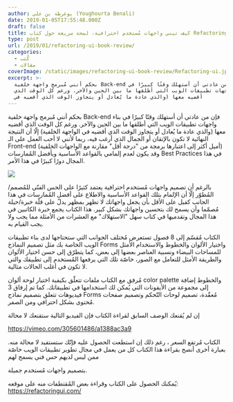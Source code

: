 ```yaml
---
author: يوغرطة بن علي (Youghourta Benali)
date: 2019-01-05T17:55:48.000Z
draft: false
title: كيف تبني واجهات مُستخدم احترافية، لمحة سريعة حول كتاب Refactoring UI
type: post
url: /2019/01/refactoring-ui-book-review/
categories:
  - كُتب
  - مقالات
coverImage: /static/images/refactoring-ui-book-review/Refactoring-ui.jpg
excerpt: >-
  بحكم أنني مُبرمج واجهة خلفية Back-end فإن من عادتي أن أستهلك وقتًا كبيرًا في
  بناء واجهات تطبيقات الويب التي أطلقها ما بين الحين والآخر. ورغم كل الوقت الذي
  أقضيه معها (والذي عادة ما يُعادل أو يتجاوز الوقت الذي أقضيه في
---
```

بحكم أنني مُبرمج واجهة خلفية Back-end فإن من عادتي أن أستهلك وقتًا كبيرًا في بناء واجهات تطبيقات الويب التي أطلقها ما بين الحين والآخر. ورغم كل الوقت الذي أقضيه معها (والذي عادة ما يُعادل أو يتجاوز الوقت الذي أقضيه في الواجهة الخلفية) إلّا أن النتيجة النهائية لا تكون بالإتقان أو الجمال الذي أرغب فيه، ربما لأنني لا أحب العمل على الـ Front-end (أميل أكثر إلى اعتبارها برمجة من "درجة أقل" مقارنة مع الواجهات الخلفية) وقد يكون لعدم إلمامي بالقواعد الأساسية وبأفضل المُمارسات Best Practices في هذا المجال دورًا كبيرًا في هذا الأمر.

![](/static/images/refactoring-ui-book-review/Refactoring-ui.jpg)

بالرغم أن تصميم واجهات مُستخدم احترافية يعتمد كثيرًا على الحس الفنّي للمُصمم/المُطوّر إلّا أن الإلمام بتلك القواعد الأساسية والاطلاع على أفضل المُمارسات في هذا الجانب كفيل على الأقل بأن يجعل واجهاتك لا تظهر بمظهر يدلّ على قلّة خبرة/حيلة مُصمّما وأن يسمح لك بتحسين واجهاتك بشكل كبير. هذا الكتاب يجمع خبرة الكاتبين في هذا المجال وتقدميها في كتاب سهل "الاستهلاك" مع العشرات من الأمثلة مما يجب ولا يجب القيام به.

الكتاب مُقسّم إلى 8 فصول تستعرض مُختلف الجوانب التي ستحتاجها لدى بناء تطبيقات الويب الخاصة بك مثل تصميم النماذج Forms واختيار الألوان والخطوط والاستخدام الأمثل للمساحات البيضاء ونسبية العناصر بعضها إلى بعض، كما يتطرّق إلى حسن اختيار الألوان والطريقة الأمثل للتعامل مع الصور، خاصّة تلك التي يرفعها المُستخدم إلى تطبيقك والتي لا تكون في أغلب الحالات مثالية.

مُرفق مع الكتاب ملفات تتعلّق بكيفية اختيار لوحة ألوان color palette والخطوط إضافة إلى مجموعة من الأيقونات التي يُمكن لك استخدامها في تطبيقاتك. كما تم إرفاق 3 فيديوهات تتعلق بتصميم نماذج Forms مُعقّدة، تصميم لوحات التّحكم وتصميم صفحات مُحتوى بشكل احترافي ومن الصفر.

إن لم يُقنعك الوصف السابق لقراءة الكتاب فإن الفيديو التالية ستقنعك لا محالة

<https://vimeo.com/305601486/a1388ac3a9>

الكتاب مُرتفع السعر ، رغم ذلك إن استطعت الحصول عليه فإنّك ستستفيد لا محالة منه. بعبارة أخرى أنصح بقراءة هذا الكتاب كل من يعمل في مجال تطوير تطبيقات الويب خاصّة ممن ليس لديهم حس فني يسمح لهم

بتصميم واجهات مُستخدم جميلة.

يُمكنك الحصول على الكتاب وقراءة بعض المُقتطفات منه على موقعه: <https://refactoringui.com/>
